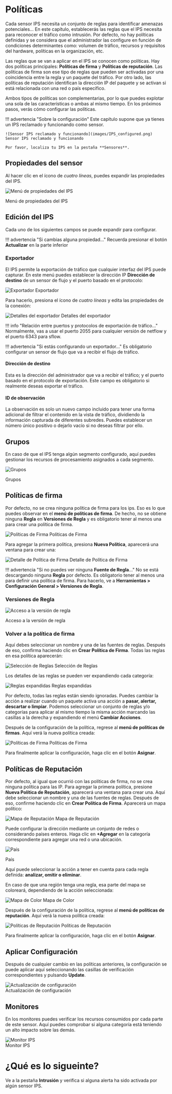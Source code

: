 # Políticas

Cada sensor IPS necesita un conjunto de reglas para identificar amenazas potenciales... En este capítulo, establecerás las reglas que el IPS necesita para reconocer el tráfico como intrusión. Por defecto, no hay políticas definidas y se considera que el administrador las configure en función de condiciones determinantes como: volumen de tráfico, recursos y requisitos del hardware, políticas en la organización, etc.

Las reglas que se van a aplicar en el IPS se conocen como políticas. Hay dos políticas principales: **Políticas de firma** y **Políticas de reputación**. Las políticas de firma son ese tipo de reglas que pueden ser activadas por una coincidencia entre la regla y un paquete del tráfico. Por otro lado, las políticas de reputación identifican la dirección IP del paquete y se activan si está relacionada con una red o país específico.

Ambos tipos de políticas son complementarias, por lo que puedes explotar una sola de las características o ambas al mismo tiempo. En los próximos pasos, verás cómo configurar las políticas.

!!! advertencia "Sobre la configuración"
    Este capítulo supone que ya tienes un IPS reclamado y funcionando como sensor.

    ![Sensor IPS reclamado y funcionando](images/IPS_configured.png)
    Sensor IPS reclamado y funcionando

    Por favor, localiza tu IPS en la pestaña **Sensores**.

## Propiedades del sensor

Al hacer clic en el ícono de *cuatro líneas*, puedes expandir las propiedades del IPS.

![Menú de propiedades del IPS](images/ips_properties.png)

Menú de propiedades del IPS

## Edición del IPS

Cada uno de los siguientes campos se puede expandir para configurar.

!!! advertencia "Si cambias alguna propiedad..."
    Recuerda presionar el botón **Actualizar** en la parte inferior 

### Exportador

El IPS permite la exportación de tráfico que cualquier interfaz del IPS puede capturar. En este menú puedes establecer la dirección IP **Dirección de destino** de un sensor de flujo y el puerto basado en el protocolo:

![Exportador](images/ips_exporter.png)
Exportador

Para hacerlo, presiona el ícono de *cuatro líneas* y edita las propiedades de la conexión:

![Detalles del exportador](images/exporter_details.png)
Detalles del exportador

!!! info "Relación entre puertos y protocolos de exportación de tráfico..."
    Normalmente, vas a usar el puerto 2055 para cualquier versión de netflow y el puerto 6343 para sflow.

!!! advertencia "Si estás configurando un exportador..."
    Es obligatorio configurar un sensor de flujo que va a recibir el flujo de tráfico.

#### Dirección de destino

Esta es la dirección del administrador que va a recibir el tráfico; y el puerto basado en el protocolo de exportación. Este campo es obligatorio si realmente deseas exportar el tráfico.

#### ID de observación

La observación es solo un nuevo campo incluido para tener una forma adicional de filtrar el contenido en la vista de tráfico, dividiendo la información capturada de diferentes subredes. Puedes establecer un número único positivo o dejarlo vacío si no deseas filtrar por ello.

## Grupos

En caso de que el IPS tenga algún segmento configurado, aquí puedes gestionar los recursos de procesamiento asignados a cada segmento.

![Grupos](images/Groups.png)

Grupos

## Políticas de firma

Por defecto, no se crea ninguna política de firma para los ips. Eso es lo que puedes observar en el **menú de políticas de firma**. De hecho, no se obtiene ninguna **Regla** en **Versiones de Regla** y es obligatorio tener al menos una para crear una política de firma.

![Políticas de Firma](images/signature_policy_view.png)
Políticas de Firma

Para agregar la primera política, presiona **Nueva Política**, aparecerá una ventana para crear una:

![Detalle de Política de Firma](images/signature_policy_detail.png)
Detalle de Política de Firma

!!! advertencia "Si no puedes ver ninguna **Fuente de Regla**..."
    No se está descargando ninguna **Regla** por defecto. Es obligatorio tener al menos una para definir una política de firma. Para hacerlo, ve a **Herramientas > Configuración General > Versiones de Regla**.

### Versiones de Regla

![Acceso a la versión de regla](images/rule_version.png)

Acceso a la versión de regla

### Volver a la política de firma

Aquí debes seleccionar un nombre y una de las fuentes de reglas. Después de eso, confirma haciendo clic en **Crear Política de Firma**. Todas las reglas en esa política aparecerán:

![Selección de Reglas](images/snort_rule_select.png)
Selección de Reglas

Los detalles de las reglas se pueden ver expandiendo cada categoría:

![Reglas expandidas](images/rules_expanded.png)
Reglas expandidas

Por defecto, todas las reglas están siendo ignoradas. Puedes cambiar la acción a realizar cuando un paquete activa una acción a **pasar, alertar, descartar o limpiar**. Podemos seleccionar un conjunto de reglas y/o categorías para aplicar al mismo tiempo la misma acción marcando las casillas a la derecha y expandiendo el menú **Cambiar Acciones**.

Después de la configuración de la política, regrese al **menú de políticas de firmas**. Aquí verá la nueva política creada:

![Políticas de Firma](images/sig_pol.png)
Políticas de Firma

Para finalmente aplicar la configuración, haga clic en el botón **Asignar**.

## Políticas de Reputación

Por defecto, al igual que ocurrió con las políticas de firma, no se crea ninguna política para las IP. Para agregar la primera política, presione **Nueva Política de Reputación**, aparecerá una ventana para crear una. Aquí debe seleccionar un nombre y una de las fuentes de reglas. Después de eso, confirme haciendo clic en **Crear Política de Firma**. Aparecerá un mapa político:

![Mapa de Reputación](images/map.png)
Mapa de Reputación

Puede configurar la dirección mediante un conjunto de redes o considerando países enteros. Haga clic en **+Agregar** en la categoría correspondiente para agregar una red o una ubicación.

![País](images/country.png)

País

Aquí puede seleccionar la acción a tener en cuenta para cada regla definida: **analizar, omitir o eliminar**.

En caso de que una región tenga una regla, esa parte del mapa se coloreará, dependiendo de la acción seleccionada:

![Mapa de Color](images/color_map.png)
Mapa de Color

Después de la configuración de la política, regrese al **menú de políticas de reputación**. Aquí verá la nueva política creada:

![Políticas de Reputación](images/rep_pol.png)
Políticas de Reputación

Para finalmente aplicar la configuración, haga clic en el botón **Asignar**.

## Aplicar Configuración

Después de cualquier cambio en las políticas anteriores, la configuración se puede aplicar aquí seleccionando las casillas de verificación correspondientes y pulsando **Update**.

![Actualización de configuración](images/apply_conf.png)  
Actualización de configuración

## Monitores

En los monitores puedes verificar los recursos consumidos por cada parte de este sensor. Aquí puedes comprobar si alguna categoría está teniendo un alto impacto sobre las demás.

![Monitor IPS](images/ips_monitor.png)  
Monitor IPS

# ¿Qué es lo sigueinte?  
Ve a la pestaña **Intrusión** y verifica si alguna alerta ha sido activada por algún sensor IPS.
